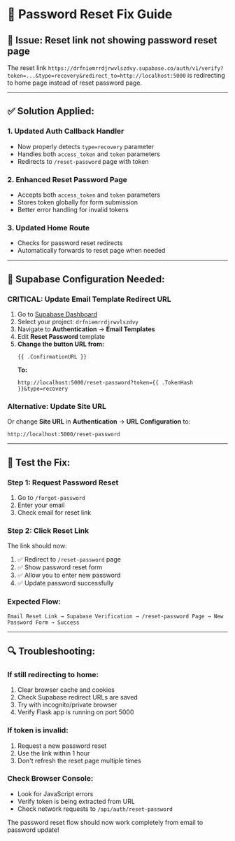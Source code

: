 # 🔧 Password Reset Fix Guide

## 🚨 **Issue**: Reset link not showing password reset page

The reset link `https://drfniemrrdjrwvlszdvy.supabase.co/auth/v1/verify?token=...&type=recovery&redirect_to=http://localhost:5000` is redirecting to home page instead of reset password page.

---

## ✅ **Solution Applied:**

### **1. Updated Auth Callback Handler**
- Now properly detects `type=recovery` parameter
- Handles both `access_token` and `token` parameters
- Redirects to `/reset-password` page with token

### **2. Enhanced Reset Password Page**
- Accepts both `access_token` and `token` parameters
- Stores token globally for form submission
- Better error handling for invalid tokens

### **3. Updated Home Route**
- Checks for password reset redirects
- Automatically forwards to reset page when needed

---

## 🔧 **Supabase Configuration Needed:**

### **CRITICAL: Update Email Template Redirect URL**
1. Go to [Supabase Dashboard](https://app.supabase.com)
2. Select your project: `drfniemrrdjrwvlszdvy`
3. Navigate to **Authentication** → **Email Templates**
4. Edit **Reset Password** template
5. **Change the button URL from:**
   ```
   {{ .ConfirmationURL }}
   ```
   **To:**
   ```
   http://localhost:5000/reset-password?token={{ .TokenHash }}&type=recovery
   ```

### **Alternative: Update Site URL**
Or change **Site URL** in **Authentication** → **URL Configuration** to:
```
http://localhost:5000/reset-password
```

---

## 🧪 **Test the Fix:**

### **Step 1: Request Password Reset**
1. Go to `/forgot-password`
2. Enter your email
3. Check email for reset link

### **Step 2: Click Reset Link**
The link should now:
1. ✅ Redirect to `/reset-password` page
2. ✅ Show password reset form
3. ✅ Allow you to enter new password
4. ✅ Update password successfully

### **Expected Flow:**
```
Email Reset Link → Supabase Verification → /reset-password Page → New Password Form → Success
```

---

## 🔍 **Troubleshooting:**

### **If still redirecting to home:**
1. Clear browser cache and cookies
2. Check Supabase redirect URLs are saved
3. Try with incognito/private browser
4. Verify Flask app is running on port 5000

### **If token is invalid:**
1. Request a new password reset
2. Use the link within 1 hour
3. Don't refresh the reset page multiple times

### **Check Browser Console:**
- Look for JavaScript errors
- Verify token is being extracted from URL
- Check network requests to `/api/auth/reset-password`

The password reset flow should now work completely from email to password update!